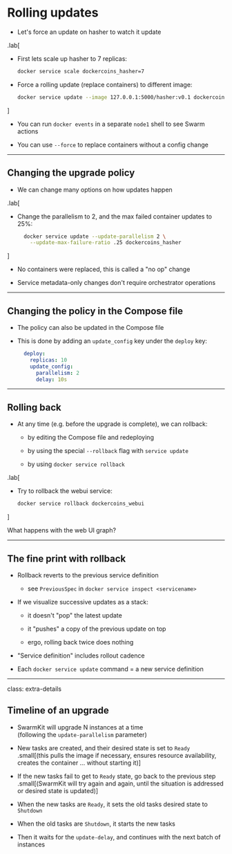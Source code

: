 # Rolling updates

- Let's force an update on hasher to watch it update

.lab[

- First lets scale up hasher to 7 replicas:
  ```bash
  docker service scale dockercoins_hasher=7
  ```

- Force a rolling update (replace containers) to different image:
  ```bash
  docker service update --image 127.0.0.1:5000/hasher:v0.1 dockercoins_hasher
  ```

]

- You can run `docker events` in a separate `node1` shell to see Swarm actions

- You can use `--force` to replace containers without a config change

---

## Changing the upgrade policy

- We can change many options on how updates happen

.lab[

- Change the parallelism to 2, and the max failed container updates to 25%:
  ```bash
    docker service update --update-parallelism 2 \
      --update-max-failure-ratio .25 dockercoins_hasher
  ```

]

- No containers were replaced, this is called a "no op" change 

- Service metadata-only changes don't require orchestrator operations

---

## Changing the policy in the Compose file

- The policy can also be updated in the Compose file

- This is done by adding an `update_config` key under the `deploy` key:

  ```yaml
    deploy:
      replicas: 10
      update_config:
        parallelism: 2
        delay: 10s
  ```

---

## Rolling back

- At any time (e.g. before the upgrade is complete), we can rollback:

  - by editing the Compose file and redeploying

  - by using the special `--rollback` flag with `service update`

  - by using `docker service rollback`

.lab[

- Try to rollback the webui service:
  ```bash
  docker service rollback dockercoins_webui
  ```

]

What happens with the web UI graph?

---

## The fine print with rollback

- Rollback reverts to the previous service definition

  - see `PreviousSpec` in `docker service inspect <servicename>`

- If we visualize successive updates as a stack:

  - it doesn't "pop" the latest update

  - it "pushes" a copy of the previous update on top

  - ergo, rolling back twice does nothing

- "Service definition" includes rollout cadence

- Each `docker service update` command = a new service definition

---

class: extra-details

## Timeline of an upgrade

- SwarmKit will upgrade N instances at a time
  <br/>(following the `update-parallelism` parameter)

- New tasks are created, and their desired state is set to `Ready`
  <br/>.small[(this pulls the image if necessary, ensures resource availability, creates the container ... without starting it)]

- If the new tasks fail to get to `Ready` state, go back to the previous step
  <br/>.small[(SwarmKit will try again and again, until the situation is addressed or desired state is updated)]

- When the new tasks are `Ready`, it sets the old tasks desired state to `Shutdown`

- When the old tasks are `Shutdown`, it starts the new tasks

- Then it waits for the `update-delay`, and continues with the next batch of instances
